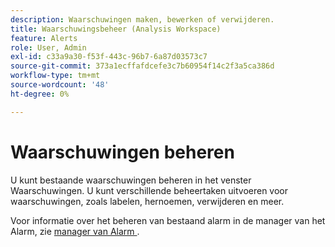 ```yaml
---
description: Waarschuwingen maken, bewerken of verwijderen.
title: Waarschuwingsbeheer (Analysis Workspace)
feature: Alerts
role: User, Admin
exl-id: c33a9a30-f53f-443c-96b7-6a87d03573c7
source-git-commit: 373a1ecffafdcefe3c7b60954f14c2f3a5ca386d
workflow-type: tm+mt
source-wordcount: '48'
ht-degree: 0%

---
```



# Waarschuwingen beheren

U kunt bestaande waarschuwingen beheren in het venster Waarschuwingen. U kunt verschillende beheertaken uitvoeren voor waarschuwingen, zoals labelen, hernoemen, verwijderen en meer.

Voor informatie over het beheren van bestaand alarm in de manager van het Alarm, zie [ manager van Alarm ](/help/components/c-alerts/alert-manager.md).
